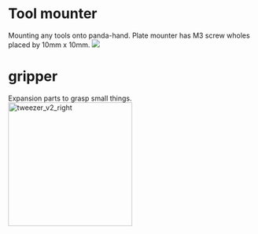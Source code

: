 
# Tool mounter
Mounting any tools onto panda-hand.  Plate mounter has M3 screw wholes placed by 10mm x 10mm.
![](https://raw.githubusercontent.com/ykawamura96/franka_demos/mech/add_adapter_parts/franka_accessories/panda_wrist/hand_adapter.png)
# gripper
Expansion parts to grasp small things.
<img width="252" alt="tweezer_v2_right" src="https://user-images.githubusercontent.com/48650394/122322295-3781de00-cf60-11eb-926e-7aec0473b5ab.png">
